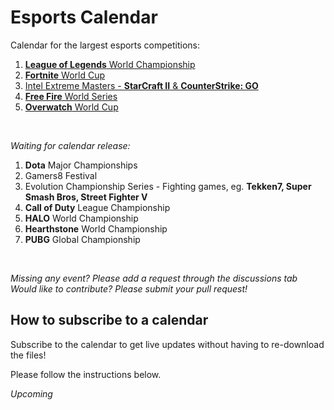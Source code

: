 # Esports Calendar

Calendar for the largest esports competitions:
1. [**League of Legends** World Championship](https://github.com/gmandolesi/esports_calendar/blob/main/LoL_WorldChampionship.ics)
2. [**Fortnite** World Cup](https://github.com/gmandolesi/esports_calendar/blob/main/Fortnite.ics)
3. [Intel Extreme Masters - **StarCraft II** & **CounterStrike: GO**](https://github.com/gmandolesi/esports_calendar/blob/main/InterlExtremeMasters.ics)
4. [**Free Fire** World Series](https://github.com/gmandolesi/esports_calendar/blob/main/FreeFire_WorldSeries.ics)
5. [**Overwatch** World Cup](https://github.com/gmandolesi/esports_calendar/blob/main/Overwatch_WorldCup.ics)



<br />

 _Waiting for calendar release:_
 1. **Dota** Major Championships
 2. Gamers8 Festival
 3. Evolution Championship Series - Fighting games, eg. **Tekken7, Super Smash Bros, Street Fighter V**
 4. **Call of Duty** League Championship
 5. **HALO** World Championship
 6. **Hearthstone** World Championship
 7. **PUBG** Global Championship

<br />

_Missing any event? Please add a request through the discussions tab_
_Would like to contribute? Please submit your pull request!_

## How to subscribe to a calendar

Subscribe to the calendar to get live updates without having to re-download the files!

Please follow the instructions below.

_Upcoming_
